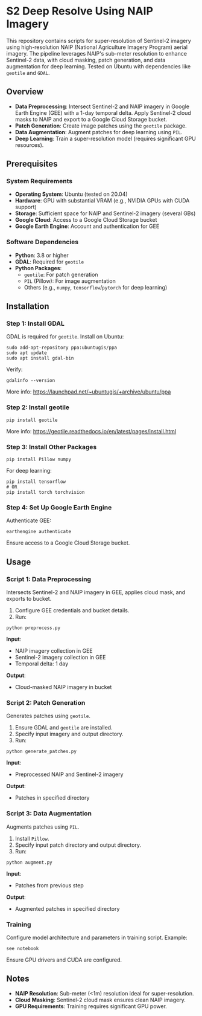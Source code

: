 # S2 Deep Resolve Using NAIP Imagery

This repository contains scripts for super-resolution of Sentinel-2 imagery using high-resolution NAIP (National Agriculture Imagery Program) aerial imagery. The pipeline leverages NAIP's sub-meter resolution to enhance Sentinel-2 data, with cloud masking, patch generation, and data augmentation for deep learning. Tested on Ubuntu with dependencies like `geotile` and `GDAL`.

## Overview

- **Data Preprocessing**: Intersect Sentinel-2 and NAIP imagery in Google Earth Engine (GEE) with a 1-day temporal delta. Apply Sentinel-2 cloud masks to NAIP and export to a Google Cloud Storage bucket.
- **Patch Generation**: Create image patches using the `geotile` package.
- **Data Augmentation**: Augment patches for deep learning using `PIL`.
- **Deep Learning**: Train a super-resolution model (requires significant GPU resources).

## Prerequisites

### System Requirements
- **Operating System**: Ubuntu (tested on 20.04)
- **Hardware**: GPU with substantial VRAM (e.g., NVIDIA GPUs with CUDA support)
- **Storage**: Sufficient space for NAIP and Sentinel-2 imagery (several GBs)
- **Google Cloud**: Access to a Google Cloud Storage bucket
- **Google Earth Engine**: Account and authentication for GEE

### Software Dependencies
- **Python**: 3.8 or higher
- **GDAL**: Required for `geotile`
- **Python Packages**:
  - `geotile`: For patch generation
  - `PIL` (Pillow): For image augmentation
  - Others (e.g., `numpy`, `tensorflow`/`pytorch` for deep learning)

## Installation

### Step 1: Install GDAL
GDAL is required for `geotile`. Install on Ubuntu:

```
sudo add-apt-repository ppa:ubuntugis/ppa
sudo apt update
sudo apt install gdal-bin
```

Verify:
```
gdalinfo --version
```

More info: https://launchpad.net/~ubuntugis/+archive/ubuntu/ppa

### Step 2: Install geotile
```
pip install geotile
```

More info: https://geotile.readthedocs.io/en/latest/pages/install.html

### Step 3: Install Other Packages
```
pip install Pillow numpy
```

For deep learning:
```
pip install tensorflow
# OR
pip install torch torchvision
```

### Step 4: Set Up Google Earth Engine
Authenticate GEE:
```
earthengine authenticate
```

Ensure access to a Google Cloud Storage bucket.

## Usage

### Script 1: Data Preprocessing
Intersects Sentinel-2 and NAIP imagery in GEE, applies cloud mask, and exports to bucket.

1. Configure GEE credentials and bucket details.
2. Run:
```
python preprocess.py
```

**Input**:
- NAIP imagery collection in GEE
- Sentinel-2 imagery collection in GEE
- Temporal delta: 1 day

**Output**:
- Cloud-masked NAIP imagery in bucket

### Script 2: Patch Generation
Generates patches using `geotile`.

1. Ensure GDAL and `geotile` are installed.
2. Specify input imagery and output directory.
3. Run:
```
python generate_patches.py
```

**Input**:
- Preprocessed NAIP and Sentinel-2 imagery

**Output**:
- Patches in specified directory

### Script 3: Data Augmentation
Augments patches using `PIL`.

1. Install `Pillow`.
2. Specify input patch directory and output directory.
3. Run:
```
python augment.py
```

**Input**:
- Patches from previous step

**Output**:
- Augmented patches in specified directory

### Training
Configure model architecture and parameters in training script. Example:
```
see notebook
```

Ensure GPU drivers and CUDA are configured.

## Notes
- **NAIP Resolution**: Sub-meter (<1m) resolution ideal for super-resolution.
- **Cloud Masking**: Sentinel-2 cloud mask ensures clean NAIP imagery.
- **GPU Requirements**: Training requires significant GPU power.
